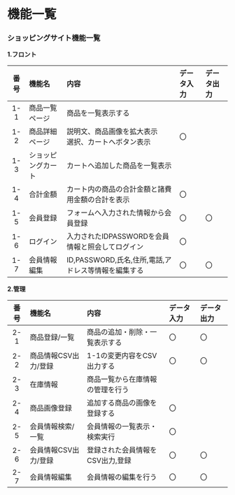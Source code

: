 # 機能一覧
###  ショッピングサイト機能一覧

**1.フロント**

|番号|機能名|内容|データ入力|データ出力|
|:---:|:---|:---|:---|:---|
|1-1|商品一覧ページ|商品を一覧表示する|||
|1-2|商品詳細ページ|説明文、商品画像を拡大表示<br>選択、カートへボタン表示|〇||
|1-3|ショッピングカート|カートへ追加した商品を一覧表示|||
|1-4|合計金額|カート内の商品の合計金額と諸費用金額の合計を表示|〇||
|1-5|会員登録|フォームへ入力された情報から会員登録|〇|〇|
|1-6|ログイン|入力されたIDPASSWORDを会員情報と照会してログイン|〇||
|1-7|会員情報編集|ID,PASSWORD,氏名,住所,電話,アドレス等情報を編集する|〇|〇|

**2.管理**

|番号|機能名|内容|データ入力|データ出力|
|:---:|:---|:---|:---|:---|
|2-1|商品登録/一覧|商品の追加・削除・一覧表示する|〇|〇|
|2-2|商品情報CSV出力/登録|1-1の変更内容をCSV出力する|〇|〇|
|2-3|在庫情報|商品一覧から在庫情報の管理を行う|||
|2-4|商品画像登録|追加する商品の画像を登録する|〇||
|2-5|会員情報検索/一覧|会員情報の一覧表示・検索実行|〇||
|2-6|会員情報CSV出力/登録|登録された会員情報をCSV出力,登録|〇|〇|
|2-7|会員情報編集|会員情報の編集を行う|〇|〇|
